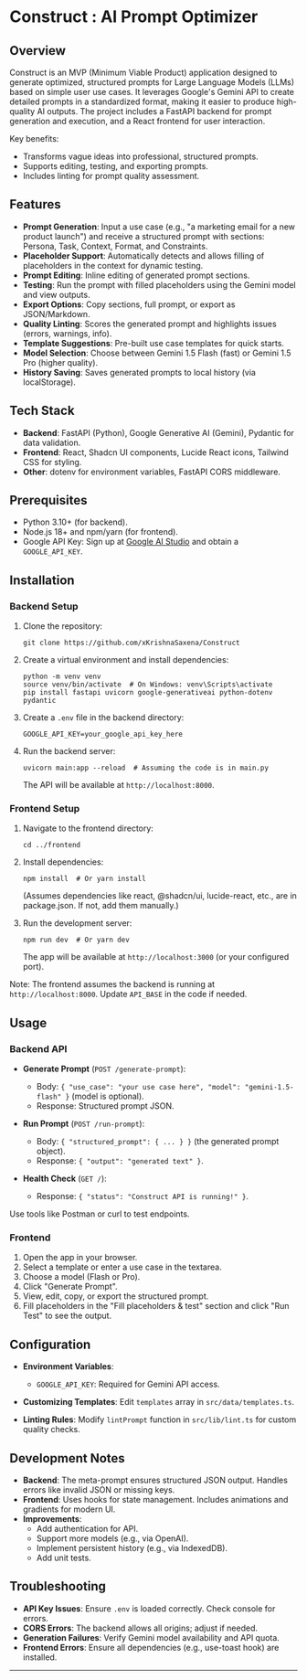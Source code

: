 # Construct : AI Prompt Optimizer

## Overview

Construct is an MVP (Minimum Viable Product) application designed to generate optimized, structured prompts for Large Language Models (LLMs) based on simple user use cases. It leverages Google's Gemini API to create detailed prompts in a standardized format, making it easier to produce high-quality AI outputs. The project includes a FastAPI backend for prompt generation and execution, and a React frontend for user interaction.

Key benefits:
- Transforms vague ideas into professional, structured prompts.
- Supports editing, testing, and exporting prompts.
- Includes linting for prompt quality assessment.

## Features

- **Prompt Generation**: Input a use case (e.g., "a marketing email for a new product launch") and receive a structured prompt with sections: Persona, Task, Context, Format, and Constraints.
- **Placeholder Support**: Automatically detects and allows filling of placeholders in the context for dynamic testing.
- **Prompt Editing**: Inline editing of generated prompt sections.
- **Testing**: Run the prompt with filled placeholders using the Gemini model and view outputs.
- **Export Options**: Copy sections, full prompt, or export as JSON/Markdown.
- **Quality Linting**: Scores the generated prompt and highlights issues (errors, warnings, info).
- **Template Suggestions**: Pre-built use case templates for quick starts.
- **Model Selection**: Choose between Gemini 1.5 Flash (fast) or Gemini 1.5 Pro (higher quality).
- **History Saving**: Saves generated prompts to local history (via localStorage).

## Tech Stack

- **Backend**: FastAPI (Python), Google Generative AI (Gemini), Pydantic for data validation.
- **Frontend**: React, Shadcn UI components, Lucide React icons, Tailwind CSS for styling.
- **Other**: dotenv for environment variables, FastAPI CORS middleware.

## Prerequisites

- Python 3.10+ (for backend).
- Node.js 18+ and npm/yarn (for frontend).
- Google API Key: Sign up at [Google AI Studio](https://aistudio.google.com/) and obtain a `GOOGLE_API_KEY`.

## Installation

### Backend Setup

1. Clone the repository:
   ```
   git clone https://github.com/xKrishnaSaxena/Construct
   ```

2. Create a virtual environment and install dependencies:
   ```
   python -m venv venv
   source venv/bin/activate  # On Windows: venv\Scripts\activate
   pip install fastapi uvicorn google-generativeai python-dotenv pydantic
   ```

3. Create a `.env` file in the backend directory:
   ```
   GOOGLE_API_KEY=your_google_api_key_here
   ```

4. Run the backend server:
   ```
   uvicorn main:app --reload  # Assuming the code is in main.py
   ```
   The API will be available at `http://localhost:8000`.

### Frontend Setup

1. Navigate to the frontend directory:
   ```
   cd ../frontend
   ```

2. Install dependencies:
   ```
   npm install  # Or yarn install
   ```
   (Assumes dependencies like react, @shadcn/ui, lucide-react, etc., are in package.json. If not, add them manually.)

3. Run the development server:
   ```
   npm run dev  # Or yarn dev
   ```
   The app will be available at `http://localhost:3000` (or your configured port).

Note: The frontend assumes the backend is running at `http://localhost:8000`. Update `API_BASE` in the code if needed.

## Usage

### Backend API

- **Generate Prompt** (`POST /generate-prompt`):
  - Body: `{ "use_case": "your use case here", "model": "gemini-1.5-flash" }` (model is optional).
  - Response: Structured prompt JSON.

- **Run Prompt** (`POST /run-prompt`):
  - Body: `{ "structured_prompt": { ... } }` (the generated prompt object).
  - Response: `{ "output": "generated text" }`.

- **Health Check** (`GET /`):
  - Response: `{ "status": "Construct API is running!" }`.

Use tools like Postman or curl to test endpoints.

### Frontend

1. Open the app in your browser.
2. Select a template or enter a use case in the textarea.
3. Choose a model (Flash or Pro).
4. Click "Generate Prompt".
5. View, edit, copy, or export the structured prompt.
6. Fill placeholders in the "Fill placeholders & test" section and click "Run Test" to see the output.

## Configuration

- **Environment Variables**:
  - `GOOGLE_API_KEY`: Required for Gemini API access.

- **Customizing Templates**: Edit `templates` array in `src/data/templates.ts`.
- **Linting Rules**: Modify `lintPrompt` function in `src/lib/lint.ts` for custom quality checks.

## Development Notes

- **Backend**: The meta-prompt ensures structured JSON output. Handles errors like invalid JSON or missing keys.
- **Frontend**: Uses hooks for state management. Includes animations and gradients for modern UI.
- **Improvements**:
  - Add authentication for API.
  - Support more models (e.g., via OpenAI).
  - Implement persistent history (e.g., via IndexedDB).
  - Add unit tests.

## Troubleshooting

- **API Key Issues**: Ensure `.env` is loaded correctly. Check console for errors.
- **CORS Errors**: The backend allows all origins; adjust if needed.
- **Generation Failures**: Verify Gemini model availability and API quota.
- **Frontend Errors**: Ensure all dependencies (e.g., use-toast hook) are installed.


---
